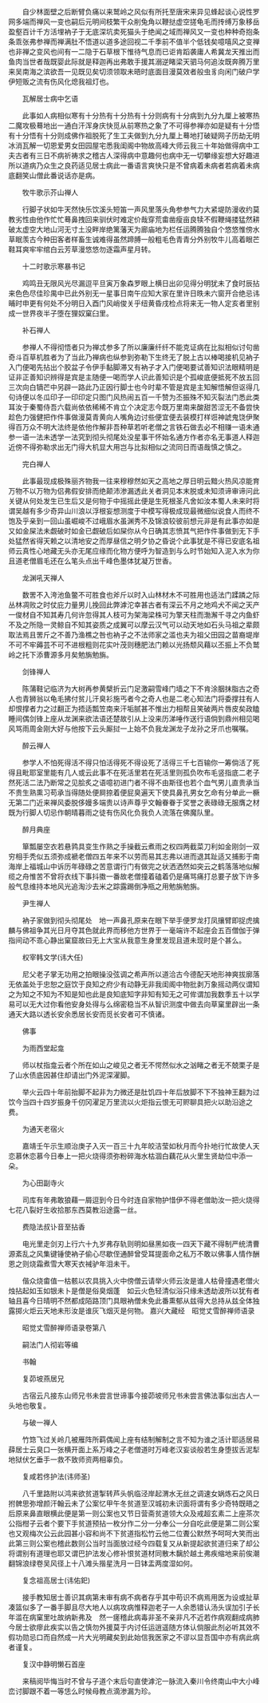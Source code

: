 <!-- { "loadSidebar": true } -->
　　自少林面壁之后断臂负痛以来鹫岭之风似有所托至唐宋来异见蜂起谈心说性罗网多端而禅风一变也嗣后元明间枝繁干众削兔角以鞭挞虚空搓龟毛而抟缚万象移岳盈壑百计千方活埋衲子于无底深坑卖死猫头于绝闻之域而禅风又一变也种种奇抱条条乖张弗参禅而禅满肚不悟道以道多途回视二千季前不值半个低钱矣噫嘻风之变禅也非禅之变风也间有一二隐于石草根下惟待气息而已讵肯蹈袭庸人希冀龙天推出而鱼肉当世者哉既婴此际就是释迦再出弗敢手援其溺逆睹梁天驷马何追汝既奔腾万里来吴南海之滨欲吾一见既见矣切须领取未晤时底面目漫莫效者般虫豸向闲门破户学伊短贩之流有伤风化熄我祖灯也。

　　瓦解居士病中乞语

　　此事如人病相似寒有十分热有十分热有十分则病有十分病到九分九厘上被寒热二魔攻极蓦地出一通白汗浑身庆快觅从前寒热之象了不可得参禅亦如是疑有十分悟有十分悟有十分则成佛作祖脱死了生工夫做到九分九厘上蓦地打破疑网子历劫无明冰消瓦解一切恩爱男女田园屋宅悉我闺阁中物故高峰大师云我三十年始做得病中工夫古者有三日不病祈祷求之稽古人深得病中意趣何也病中无一切攀缘妄想大好趣进所以道病乃众生之良药适见居士病此一番语言爽快只是不曾病着未病者若病着未病底翻笑山僧此番说话亦是病。

　　牧牛歌示芥山禅人

　　行脚子状如牛天然快乐饮溪头短笛一声风里落头角参参气力大紧堤防漫收约莫教劣性由他作忙忙蓦鼻拽回来驯伏时难定价哉穿荒畬凿瘦亩良犊不假鞭绳搂猛然耕破太虚空大地山河无寸土没畔岸绝篱藩天为廊庙地为栏任运腾腾独自个悠悠惟傍水草眠羡古今种田客者样畜生诚难得虽然蹄膊一般粗毛色青青分外别牧牛儿高着眼芒鞋耳爽牢牢绾白云芳草漫悠悠勿逐霜声星月转。

　　十二时歌示寒暴书记

　　鸡鸣丑无限风光尽漏逗平旦寅万象森罗眼上横日出卯见得分明犹未了食时辰拈来色色尽佳珍禺中已此外别无一星事日南午应知大家在里许日昳未六窗开合绝忌讳晡时申更有何处不分明日入酉门风峭俊关乎纽黄昏戌检点将来无一物人定亥者里别成一世界夜半子堕在狸奴窠臼里。

　　补石禅人

　　参禅人不得彻悟者只为禅忒参多了所以廉廉纤纤不能克证病在比拟相似讨句凿奇斗百草机胜者为了当此乃禅病也纵参到弥勒下生终无了脱上古以棒喝接机见衲子入门便喝先拈出个胶盆子令伊手黏脚滞又有衲子才入门便喝要试善知识法眼精明是证非正善知识辨得是宾是主随便一喝而学人识此善知识是个孤峻底便抵死不放五回三次向白镝芒中另辟一路此乃正因行脚士也今时辈不管是宾是主知解悟解但讴得几句诗便以冬瓜印子一印印定只图门风热闹五百一千赞为丕振殊不知灭裂法门悉此类耳汝于秦蜀侍吾六载尚依依稀稀不肯立个决定志今既万里南来酸甜苦涩无不备尝快趁色力强健把作件事做漫莫青黄向人嘴角边讨些便宜便去装模打样诳神諕鬼饶伊聚得百万众不明大法终是依他作解非吾种草若听老僧之言铁石做去必不相赚一语未通参一语一法未透学一法究到彻头彻尾处没星事干怀始名通方作者亦名无事道人释迦近傍不得弥勒求出无门得大机显大用岂与比拟相似之流同日而语哉慎之慎之。

　　完白禅人

　　此事最现成极殊丽齐物我一往来穆穆然如天之高地之厚日明云黯火热风凉能育万物不以万物为侣弗假安排而绝颠沛渗漏透此关者洞见本末脱或未知须谛审谛问此关键从何处发生已生后又是何物于中摇摇此便是生死根圣凡舍如汝本蜀人未来时将谓吴越有多少奇异山川浪以浮根妄想测度于中模写得极成现最微细似说食人而终不饱及乎亲到一回山虽崛峻不过峨眉水虽渊秀不及锦浪较彼前想元非是有此事亦如是又如金屎法未觑破时如金已觑破后如屎你从今日确其志愤其气把作件事做到无下手处猛然省得天赖之以清地安之而厚昼信之明夕协之昏说个此事犹是不得已安底名祖师云真性心地藏无头亦无尾应缘而化物方便呼为智造到与么时节始知入泥入水为你且道老僧眉毛还在么笔头点出千峰色墨体犹凝万世香。

　　龙渊吼天禅人

　　数罟不入洿池鱼鳖不可胜食也斧斤以时入山林材木不可胜用也适法门蹂蹸之际丛林凋败之时仗庇力量男儿挽回此弊滹沱幸甚古者有深云不月之地鸡犬不闻之天产一俊材自不知其寿几何许忽得其人枝可为架海梁株可为擎天柱而渤澥千寻之内鱼虾不及之所隐一灵鲸自不知其姿质之成翼可以摩云汉气可以动天地如石头马祖之辈颇取法焉且罟斤之不善乃渔樵之咎也衲子之不法师家之滥也夫为祖父田园之苗裔堤岸不可不牢薅芸不可不进根粗则花实叶茂则穗肥法门赖以光扬颓风藉以丕振上不负鹫岭之托下添曹源多月矣勉旃勉旃。

　　剑锋禅人

　　陈蒲鞋记临济为大树再参黄檗折云门足激嗣雪峰门墙之下不肯涂胭抹脂古之奇人也青狮翁以龟毛拂付贫儿汗臭衫施丐者今之奇人也是二老心知法门将委撑拄有人却恨撑者力之过翻正为捂适瓢笠南来汗垢腻甚不惟出力相帮且笑破两片唇皮矣政瞌睡间偶剑锋上座从龙渊来欲法语还楚故引从上没来历涕唾作送行语倘到鼎州相见喝风骂雨周金刚大好与他按下云头厮挝一上始不负我龙渊龙子龙孙之牙爪也嘱嘱。

　　醉云禅人

　　参学人不怕死得活不得只怕活得死不得设死了活得三千七百输你一筹倘活了死得且毗耶室里能有几人或云此事不在死活里若在死活里则孤负吹布毛竖指底二老子然死活二法乃断常之见脍炙之语噫初进门者不得不由斯径也若个血气男儿直贵承当不贵生熟熏习苟承当得随处便屙捺着便屁臭遍天下使具鼻孔男女乞命有分单此一橛无第二门近来禅风委脱侈嫚多端贵以诗声尊乎文翰眷眷于奖誉之表碌碌无服膺之材既为行脚人切忌作朝晴暮雨之徒有伤风化负我负人流落在佛魔队里。

　　醉月典座

　　箪瓢屡空衣若悬鹑具变生作熟之手操截云煮雨之权四两截菜刀利如金刚剑一双穷相手秃似五须弥成褫老僧四五年来不以劳而易其志弗以进而退其趾适又捕影于南海岸上福城山中诉历年碌碌之苦意谓行门有做完之状洒洒然如突云之鹤落落地似解缆之舟惟苦不曾将衣线下事抖擞一番故老僧撞着磕着仍是痛骂痛打总要子放下许多般气息维持本地风光追淘沙去米之踪露踢倒净瓶之用勉旃勉旃。

　　尹生禅人

　　衲子家做到彻头彻尾处　地一声鼻孔原来在眼下举手便罗龙打凤攘臂即捉虎擒麟与佛祖争其光日月夺其色就此界而移他方世界于一毫端许不起座会五百僧伽于弹指间动不乖心静出窠窟故曰无上大宝从我意生身里发现且道未现时是个甚么。

　　权宰韩文学(讳大任)

　　尼父老子掌无功用之拍眼操没弦调之希声所以道洽古今德配天地形神爽拔廓落无依盖处于忠恕之庭饮于良知之府少有动静无非我闺阁中物批剥万象摇动两仪谓知之为知之不知为不知是知也此是良知底知字非知有知无之可侔谓加我数季五十以学易可以无大过你看他安身处得与么绵密稳当不从智识测度中做去向草窠里辟出一条通天大路以透长安余悉居长安而觅长安者可不慎诸。

　　佛事

　　为雨西堂起龛

　　师以杖指龛云者个所在如山之峻见之者无不愕然似水之汹睹之者无不兢栗子是了山水债底因甚住却请出门外泥深濯脚。

　　举火云四十年前抬脚不起非为力微还是肚饥四十年后放脚不下不独神王翻为过饮今当四十四岁振身千仞冈濯足万里流以火炬指云恨无可赆聊具把火以助沿途之费。

　　为通天老宿火

　　嘉靖壬午示生顺治庚子入灭一百三十九年皎洁莹如秋月而今扑地行忙故使人天恋慕休恋慕今日奉上一把火烧得须弥粉碎海水枯涸白藕花从火里生贤劫位中添一朵。

　　为心田副寺火

　　司库有年弗敢狼藉一屑逗到今日今时连自家物护惜伊不得老僧助汝一把火烧得七花八裂好生收拾那东西莫教沿途露一丝。

　　费隐法叔讣音至拈香

　　电光里走剑刃上行六十九岁弗存轨则明如昼黑如夜一四天下藏不得制严统清曹源紊乱之风集键锤使衲子偷心尽歇侄通醉曾受耳提面命之私万不敢以佛事人情作酬恩之则烧霜煮雪大寒天衣裓驴年泪未干。

　　偕众烧畬值一枯骸以农具挑入火中傍僧云请举火师云汝是谁人枯骨撞遇老僧火烛拈起如玉如银未卜是僧是俗臭烟蓬　如云火色轻清似浴只缘未透劫波所以犹有者轴且喜今日晴明不然都成陌路顶门具眼衲僧未免此番熏郁从兹得大总持从兹全体独露掷火炬云天地未形汝是谁灰飞烟灭是何物。
嘉兴大藏经　昭觉丈雪醉禅师语录


　　昭觉丈雪醉禅师语录卷第八

　　嗣法门人彻岩等编

　　书翰

　　复茆坡燕居兄

　　古宿云凡接东山师兄书未尝言世谛事今接茆坡师兄书未尝言佛法事似出古人一头地也敬复。

　　与破一禅人

　　竹筇飞过关岭几被雁阵所羁偶闻上座有结制解制之言不知为谁之活计耶适居易薛居士云臭口一张横开面上系万峰之子老僧道时万峰老汉妄谈般若生身堕拔舌泥犁地狱伏乞垂手一救不致师资两相辜负。

　　复咸若佟护法(讳师圣)

　　八千里路附以鸿来欲贫道掣转芦头帆临泾岸起渭水无丝之调速女娲炼石之风日拊髀思弥增颜汗翰云未了公案忆甲午冬贫道至汉城初未识面将谓有多少奇特既晤之后原来鼻直眼横此便是第一则公案也又节日营斋贫道领大众及戒超玄素二上座茶次公指柑子云者个要下手贫道预拈一枚分作二分一分奉公一分自吃此便是第二则公案也又观梅次公云此园甚小容和尚不下贫道指松竹云他二位聻公默然予呵呵大笑而出此第三则公案也稽此数则公当时当面放过经今四载复又从新提起欲贫道归来了却公将谓别有道理也耶又谓巴护法发心修补恨贫道材同散木黐於越土弗疾缩地来前俟潮翻锦浪绿卷吴风径上十八滩头揩星洗月一日钵盂两度湿如何。

　　复念祖高居士(讳佑釲)

　　接手教知居士善识其病第未审有病不病者存乎其中苟识不病焉用医为设或扯草凑篮似多了一番手脚且尽大地人以病攻病惟释迦老子一人余悉错认汤头误加引子长年滥在病窠里吐故纳新弗及　然一瘥稽此病毒非圣不亲非凡不近若作病观翻成病肺今居士欲瘳此疾实以告之慎勿外援莫于内讨任运逍遥随方体认倘服此剂必听其效不假功勋忌口而自然成一片大光明藏矣到此始信我医家之不谬以显吾国中亦有病此病者谨复。

　　复汉中静明懒石首座

　　来稿阅毕悔当时不曾与子道个末后句直使滹沱一脉流入秦川令终南山中大小峰峦讨脚跟不着一等恁么时候母教点滴渗漏为珍。

